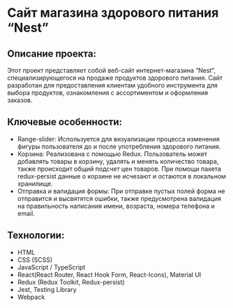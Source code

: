 # Сайт магазина здорового питания “Nest”
## Описание проекта:
Этот проект представляет собой веб-сайт интернет-магазина “Nest”, специализирующегося на продаже продуктов здорового питания. Сайт разработан для предоставления клиентам удобного инструмента для выбора продуктов, ознакомления с ассортиментом и оформления заказов.
## Ключевые особенности:
-	Range-slider: Используется для визуализации процесса изменения фигуры пользователя до и после употребления здорового питания.
-	Корзина: Реализована с помощью Redux. Пользователь может добавлять товары в корзину, удалять и менять количество товара, также происходит общий подсчет цен товаров. При помощи пакета redux-persist данные о корзине не исчезают и остаются в локальном хранилище.
-	Отправка и валидация формы: При отправке пустых полей форма не отправится и высвятятся ошибки, также предусмотрена валидация на правильность написания имени, возраста, номера телефона и email.
## Технологии:
-	HTML
-	CSS (SCSS)
-	JavaScript / TypeScript
-	React(React Router, React Hook Form, React-Icons), Material UI
- Redux (Redux Toolkit, Redux-persist)
- Jest, Testing Library
- Webpack
